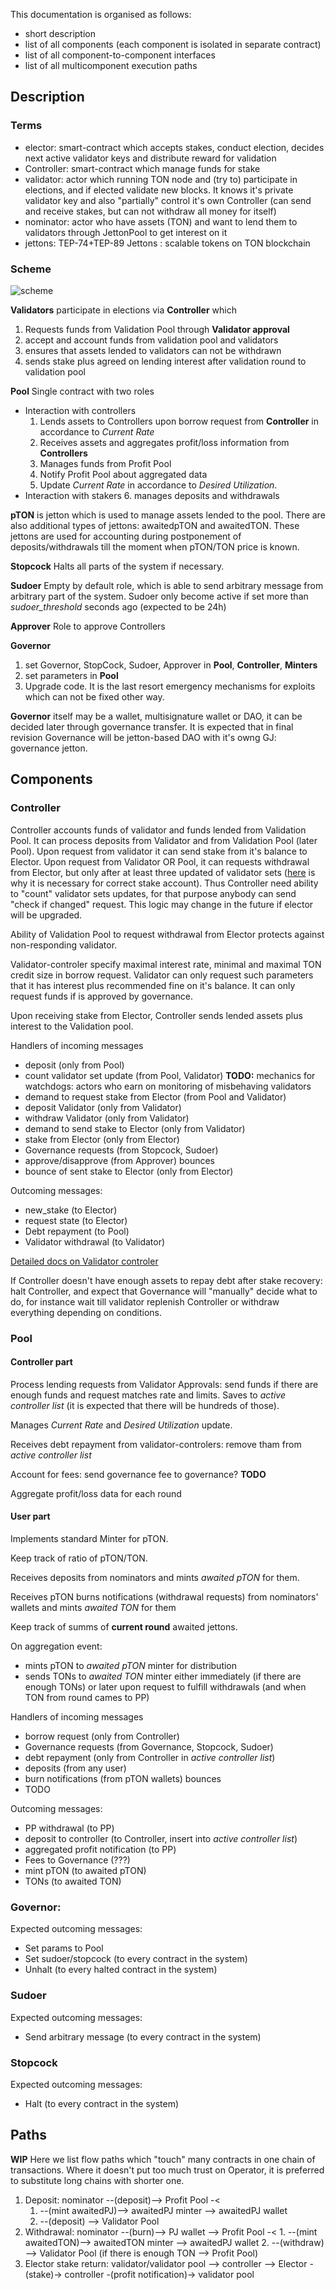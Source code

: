This documentation is organised as follows:
- short description
- list of all components (each component is isolated in separate contract)
- list of all component-to-component interfaces
- list of all multicomponent execution paths

## Description
### Terms
- elector: smart-contract which accepts stakes, conduct election, decides next active validator keys and distribute reward for validation
- Сontroller: smart-contract which manage funds for stake 
- validator: actor which running TON node and (try to) participate in elections, and if elected validate new blocks. It knows it's private validator key and also "partially" control it's own Сontroller (can send and receive stakes, but can not withdraw all money for itself)
- nominator: actor who have assets (TON) and want to lend them to validators through JettonPool to get interest on it
- jettons: TEP-74+TEP-89 Jettons : scalable tokens on TON blockchain

### Scheme

![scheme](scheme.png)

**Validators** participate in elections via **Сontroller** which

1. Requests funds from Validation Pool through **Validator approval**
2. accept and account funds from validation pool and validators
3. ensures that assets lended to validators can not be withdrawn
4. sends stake plus agreed on lending interest after validation round to validation pool

**Pool** Single contract with two roles
  - Interaction with controllers
    1. Lends assets to Сontrollers upon borrow request from **Сontroller** in accordance to *Current Rate*
    2. Receives assets and aggregates profit/loss information from **Сontrollers**
    3. Manages funds from Profit Pool
    4. Notify Profit Pool about aggregated data
    5. Update *Current Rate* in accordance to *Desired Utilization*.
  - Interaction with stakers
    6. manages deposits and withdrawals

**pTON** is jetton which is used to manage assets lended to the pool. There are also additional types of jettons: awaitedpTON and awaitedTON. These jettons are used for accounting during postponement of deposits/withdrawals till the moment when pTON/TON price is known. 

**Stopcock**
Halts all parts of the system if necessary.

**Sudoer**
Empty by default role, which is able to send arbitrary message from arbitrary part of the system. Sudoer only become active if set more than *sudoer_threshold* seconds ago (expected to be 24h)

**Approver**
Role to approve Controllers

**Governor** 
1. set Governor, StopCock, Sudoer, Approver in **Pool**, **Controller**, **Minters**
2. set parameters in **Pool**
3. Upgrade code. It is the last resort emergency mechanisms for exploits which can not be fixed other way.

**Governor** itself may be a wallet, multisignature wallet or DAO, it can be decided later through governance transfer. It is expected that in final revision Governance will be jetton-based DAO with it's owng GJ: governance jetton.



## Components
### Сontroller
Сontroller accounts funds of validator and funds lended from Validation Pool. It can process deposits from Validator and from Validation Pool (later Pool).
Upon request from validator it can send stake from it's balance to Elector. Upon request from Validator OR Pool, it can requests withdrawal from Elector, but only after at least three updated of validator sets ([here](https://github.com/ton-blockchain/nominator-pool/blob/main/func/pool.fc#L566) is why it is necessary for correct stake account). Thus Controller need ability to "count" validator sets updates, for that purpose anybody can send "check if changed" request. This logic may change in the future if elector will be upgraded.

Ability of Validation Pool to request withdrawal from Elector protects against non-responding validator. 

Validator-controler specify maximal interest rate, minimal and maximal TON credit size in borrow request. Validator can only request such parameters that it has interest plus recommended fine on it's balance. It can only request funds if is approved by governance.

Upon receiving stake from Elector, Сontroller sends lended assets plus interest to the Validation pool.

Handlers of incoming messages
- deposit (only from Pool)
- count validator set update (from Pool, Validator) **TODO:** mechanics for watchdogs: actors who earn on monitoring of misbehaving validators
- demand to request stake from Elector (from Pool and Validator)
- deposit Validator (only from Validator)
- withdraw Validator (only from Validator)
- demand to send stake to Elector (only from Validator)
- stake from Elector (only from Elector)
- Governance requests (from Stopcock, Sudoer)
- approve/disapprove (from Approver)
bounces
- bounce of sent stake to Elector (only from Elector)

Outcoming messages:
- new_stake (to Elector)
- request state (to Elector)
- Debt repayment (to Pool)
- Validator withdrawal (to Validator)

[Detailed docs on Validator controler](сontroller)

If Сontroller doesn't have enough assets to repay debt after stake recovery:
halt Сontroller, and expect that Governance will "manually" decide what to do, for instance wait till validator replenish Сontroller or withdraw everything depending on conditions.

### Pool

#### Controller part
Process lending requests from Validator Approvals: send funds if there are enough funds and request matches rate and limits. Saves to *active controller list* (it is expected that there will be hundreds of those).

Manages *Current Rate* and *Desired Utilization* update.

Receives debt repayment from validator-controlers: remove tham from *active controller list*

Account for fees: send governance fee to governance? **TODO**

Aggregate profit/loss data for each round


#### User part
Implements standard Minter for pTON.

Keep track of ratio of pTON/TON.

Receives deposits from nominators and mints *awaited pTON* for them.

Receives pTON burns notifications (withdrawal requests) from nominators' wallets and mints *awaited TON* for them

Keep track of summs of **current round** awaited jettons.

On aggregation event:
- mints pTON to *awaited pTON* minter for distribution
- sends TONs to *awaited TON* minter either immediately (if there are enough TONs) or later upon request to fulfill withdrawals (and when TON from round cames to PP)

Handlers of incoming messages
- borrow request (only from Сontroller)
- Governance requests (from Governance, Stopcock, Sudoer)
- debt repayment (only from Controller in *active controller list*)
- deposits (from any user)
- burn notifications (from pTON wallets)
bounces
- TODO

Outcoming messages:
- PP withdrawal (to PP)
- deposit to controller (to Controller, insert into _active controller list_)
- aggregated profit notification (to PP)
- Fees to Governance (???)
- mint pTON (to awaited pTON)
- TONs (to awaited TON)


### Governor:

Expected outcoming messages:
- Set params to Pool
- Set sudoer/stopcock (to every contract in the system)
- Unhalt (to every halted contract in the system)

### Sudoer

Expected outcoming messages:
- Send arbitrary message (to every contract in the system)

### Stopcock

Expected outcoming messages:
- Halt (to every contract in the system)


## Paths
**WIP**
Here we list flow paths which "touch" many contracts in one chain of transactions.
Where it doesn't put too much trust on Operator, it is preferred to substitute long chains with shorter one.

1. Deposit: nominator --(deposit)--> Profit Pool -< 
     1. --(mint awaitedPJ)--> awaitedPJ minter --> awaitedPJ wallet
     2. --(deposit) --> Validator Pool
2. Withdrawal: nominator --(burn)--> PJ wallet --> Profit Pool -<
       1. --(mint awaitedTON)--> awaitedTON minter --> awaitedPJ wallet
       2. --(withdraw) --> Validator Pool (if there is enough TON --> Profit Pool)
3. Elector stake return: validator/validator pool --> сontroller --> Elector -(stake)-> сontroller -(profit notification)-> validator pool
